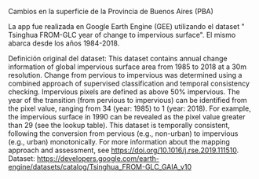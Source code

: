 Cambios en la superficie de la Provincia de Buenos Aires (PBA)

La app fue realizada en Google Earth Engine (GEE) utilizando el dataset " Tsinghua FROM-GLC year of change to impervious surface". El mismo abarca desde los años 1984-2018.



Definición original del dataset: This dataset contains annual change information of global impervious surface area from 1985 to 2018 at a 30m resolution. Change from pervious to impervious was determined using a combined approach of supervised classification and temporal consistency checking. Impervious pixels are defined as above 50% impervious. The year of the transition (from pervious to impervious) can be identified from the pixel value, ranging from 34 (year: 1985) to 1 (year: 2018). For example, the impervious surface in 1990 can be revealed as the pixel value greater than 29 (see the lookup table). This dataset is temporally consistent, following the conversion from pervious (e.g., non-urban) to impervious (e.g., urban) monotonically. For more information about the mapping approach and assessment, see https://doi.org/10.1016/j.rse.2019.111510.
Dataset: https://developers.google.com/earth-engine/datasets/catalog/Tsinghua_FROM-GLC_GAIA_v10
